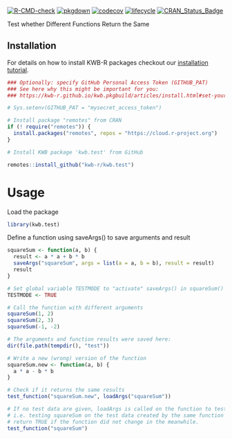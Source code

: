 [![R-CMD-check](https://github.com/KWB-R/kwb.test/workflows/R-CMD-check/badge.svg)](https://github.com/KWB-R/kwb.test/actions?query=workflow%3AR-CMD-check)
[![pkgdown](https://github.com/KWB-R/kwb.test/workflows/pkgdown/badge.svg)](https://github.com/KWB-R/kwb.test/actions?query=workflow%3Apkgdown)
[![codecov](https://codecov.io/github/KWB-R/kwb.test/branch/master/graphs/badge.svg)](https://codecov.io/github/KWB-R/kwb.test)
[![lifecycle](https://img.shields.io/badge/lifecycle-stable-brightgreen.svg)](https://www.tidyverse.org/lifecycle/#stable)
[![CRAN_Status_Badge](http://www.r-pkg.org/badges/version/kwb.test)](http://cran.r-project.org/package=kwb.test)

Test whether Different Functions Return the Same

## Installation

For details on how to install KWB-R packages checkout our [installation tutorial](https://kwb-r.github.io/kwb.pkgbuild/articles/install.html).

```r
### Optionally: specify GitHub Personal Access Token (GITHUB_PAT)
### See here why this might be important for you:
### https://kwb-r.github.io/kwb.pkgbuild/articles/install.html#set-your-github_pat

# Sys.setenv(GITHUB_PAT = "mysecret_access_token")

# Install package "remotes" from CRAN
if (! require("remotes")) {
  install.packages("remotes", repos = "https://cloud.r-project.org")
}

# Install KWB package 'kwb.test' from GitHub

remotes::install_github("kwb-r/kwb.test")
```

# Usage

Load the package
```r
library(kwb.test)
```

Define a function using saveArgs() to save arguments and result

```r
squareSum <- function(a, b) {
  result <- a * a + b * b
  saveArgs("squareSum", args = list(a = a, b = b), result = result)
  result
}

# Set global variable TESTMODE to "activate" saveArgs() in squareSum()
TESTMODE <- TRUE

# Call the function with different arguments
squareSum(1, 2)
squareSum(2, 3)
squareSum(-1, -2)

# The arguments and function results were saved here:
dir(file.path(tempdir(), "test"))

# Write a new (wrong) version of the function
squareSum.new <- function(a, b) {
  a * a - b * b
}

# Check if it returns the same results
test_function("squareSum.new", loadArgs("squareSum"))

# If no test data are given, loadArgs is called on the function to test,
# i.e. testing squareSum on the test data created by the same function will
# return TRUE if the function did not change in the meanwhile.
test_function("squareSum")
```
